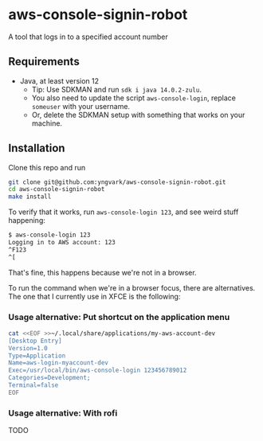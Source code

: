 # aws-console-signin-robot
A tool that logs in to a specified account number

## Requirements

* Java, at least version 12
  * Tip: Use SDKMAN and run `sdk i java 14.0.2-zulu`.
  * You also need to update the script `aws-console-login`, replace `someuser` with your username.
  * Or, delete the SDKMAN setup with something that works on your machine.

## Installation

Clone this repo and run

```bash
git clone git@github.com:yngvark/aws-console-signin-robot.git
cd aws-console-signin-robot
make install
```

To verify that it works, run `aws-console-login 123`, and see weird stuff happening:

```bash
$ aws-console-login 123
Logging in to AWS account: 123
^F123
^[
```

That's fine, this happens because we're not in a browser.

To run the command when we're in a browser focus, there are alternatives. The one that I currently use in XFCE is
the following:

### Usage alternative: Put shortcut on the application menu

```bash
cat <<EOF >>~/.local/share/applications/my-aws-account-dev
[Desktop Entry]
Version=1.0
Type=Application
Name=aws-login-myaccount-dev
Exec=/usr/local/bin/aws-console-login 123456789012
Categories=Development;
Terminal=false
EOF
```

### Usage alternative: With rofi

TODO
